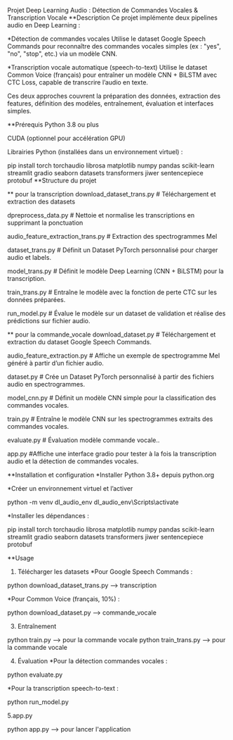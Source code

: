 Projet Deep Learning Audio : Détection de Commandes Vocales & Transcription Vocale
**Description
Ce projet implémente deux pipelines audio en Deep Learning :

*Détection de commandes vocales
Utilise le dataset Google Speech Commands pour reconnaître des commandes vocales simples (ex : "yes", "no", "stop", etc.) via un modèle CNN.

*Transcription vocale automatique (speech-to-text)
Utilise le dataset Common Voice (français) pour entraîner un modèle CNN + BiLSTM avec CTC Loss, capable de transcrire l’audio en texte.

Ces deux approches couvrent la préparation des données, extraction des features, définition des modèles, entraînement, évaluation et interfaces simples.

**Prérequis
Python 3.8 ou plus

CUDA (optionnel pour accélération GPU)

Librairies Python (installées dans un environnement virtuel) :

pip install torch torchaudio librosa matplotlib numpy pandas scikit-learn streamlit gradio seaborn datasets transformers jiwer sentencepiece protobuf
**Structure du projet

** pour la transcription
download_dataset_trans.py         	  # Téléchargement et extraction des datasets

dpreprocess_data.py          	        # Nettoie et normalise les transcriptions en supprimant la ponctuation

audio_feature_extraction_trans.py 	  # Extraction des spectrogrammes Mel

dataset_trans.py       	              # Définit un Dataset PyTorch personnalisé pour charger audio et labels.

model_trans.py                   	    # Définit le modèle Deep Learning (CNN + BiLSTM) pour la transcription.

train_trans.py                    	  # Entraîne le modèle avec la fonction de perte CTC sur les données préparées.

run_model.py                	        # Évalue le modèle sur un dataset de validation et réalise des prédictions sur fichier audio.


** pour la commande_vocale
download_dataset.py         	  # Téléchargement et extraction du dataset Google Speech Commands.

audio_feature_extraction.py 	  # Affiche un exemple de spectrogramme Mel généré à partir d’un fichier audio.

dataset.py                  	  # Crée un Dataset PyTorch personnalisé à partir des fichiers audio en spectrogrammes.

model_cnn.py                	  # Définit un modèle CNN simple pour la classification des commandes vocales.

train.py                     	  # Entraîne le modèle CNN sur les spectrogrammes extraits des commandes vocales.

evaluate.py                  	  # Évaluation modèle commande vocale..

app.py					                    #Affiche une interface gradio pour tester à la fois la transcription audio et la détection de commandes vocales.


**Installation et configuration
*Installer Python 3.8+ depuis python.org

*Créer un environnement virtuel et l’activer

python -m venv dl_audio_env
dl_audio_env\Scripts\activate

*Installer les dépendances :


pip install torch torchaudio librosa matplotlib numpy pandas scikit-learn streamlit gradio seaborn datasets transformers jiwer sentencepiece protobuf

**Usage

1. Télécharger les datasets
*Pour Google Speech Commands :

python download_dataset_trans.py --> transcription

*Pour Common Voice (français, 10%) :

python download_dataset.py --> commande_vocale


3. Entraînement

python train.py --> pour la commande vocale
python train_trans.py --> pour la commande vocale

4. Évaluation
*Pour la détection commandes vocales :

python evaluate.py

*Pour la transcription speech-to-text :

python run_model.py 

5.app.py

python app.py --> pour lancer l'application
